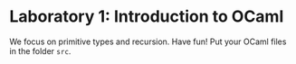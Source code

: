 # Laboratory 1: Introduction to OCaml

We focus on primitive types and recursion. Have fun!
Put your OCaml files in the folder `src`.
